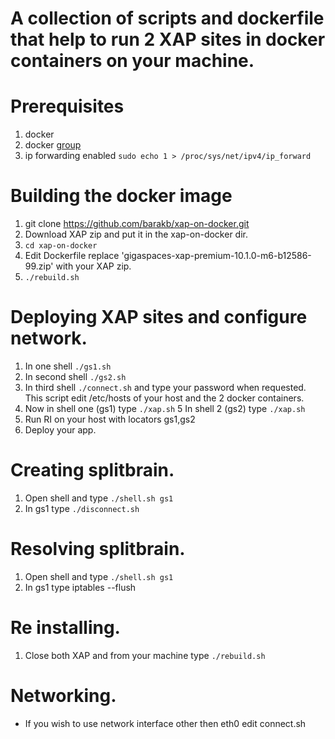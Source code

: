 A collection of scripts and dockerfile that help to run 2 XAP sites in docker containers on your machine.
=========================================================================================================


# Prerequisites
1. docker
2. docker [group](http://askubuntu.com/questions/477551/how-can-i-use-docker-without-sudo)
3. ip forwarding enabled  `sudo echo 1 > /proc/sys/net/ipv4/ip_forward`

# Building the docker image

1. git clone https://github.com/barakb/xap-on-docker.git
2. Download XAP zip and put it in the xap-on-docker dir.
3. `cd xap-on-docker`
4. Edit Dockerfile replace 'gigaspaces-xap-premium-10.1.0-m6-b12586-99.zip' with your XAP zip.
5. `./rebuild.sh`

# Deploying XAP sites and configure network.

1. In one shell `./gs1.sh`
2. In second shell `./gs2.sh`
3. In third shell `./connect.sh` and type your password when requested.
This script edit /etc/hosts of your host and the 2 docker containers.
4. Now in shell one (gs1) type `./xap.sh`
5  In shell 2 (gs2) type `./xap.sh`
6. Run RI on your host with locators gs1,gs2
7. Deploy your app.

# Creating splitbrain.

1. Open shell and type `./shell.sh gs1`
2. In gs1 type `./disconnect.sh`

# Resolving splitbrain.

1. Open shell and type `./shell.sh gs1`
2. In gs1 type iptables --flush

# Re installing. 
1. Close both XAP and from your machine type `./rebuild.sh`


# Networking.
* If you wish to use network interface other then eth0 edit connect.sh



